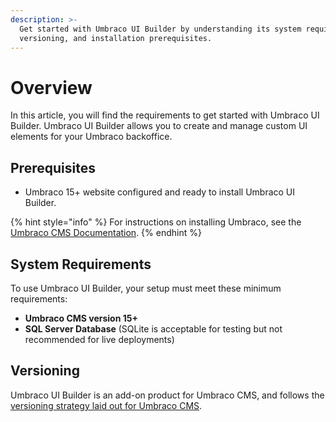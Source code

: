 ```yaml
---
description: >-
  Get started with Umbraco UI Builder by understanding its system requirements, 
  versioning, and installation prerequisites.
---
```


# Overview

In this article, you will find the requirements to get started with Umbraco UI Builder. Umbraco UI Builder allows you to create and manage custom UI elements for your Umbraco backoffice.

## Prerequisites

* Umbraco 15+ website configured and ready to install Umbraco UI Builder.

{% hint style="info" %}
For instructions on installing Umbraco, see the [Umbraco CMS Documentation](https://docs.umbraco.com/umbraco-cms/fundamentals/setup/install).
{% endhint %}

## System Requirements

To use Umbraco UI Builder, your setup must meet these minimum requirements:

* **Umbraco CMS version 15+**
* **SQL Server Database** (SQLite is acceptable for testing but not recommended for live deployments)

## Versioning

Umbraco UI Builder is an add-on product for Umbraco CMS, and follows the [versioning strategy laid out for Umbraco CMS](https://umbraco.com/products/knowledge-center/versioning-and-release-cadence/).
